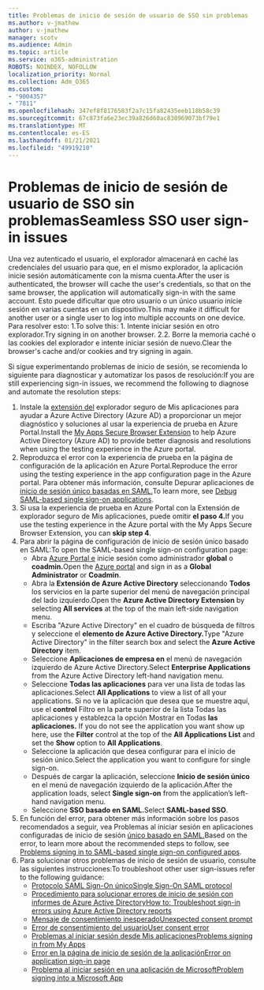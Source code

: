 ```yaml
---
title: Problemas de inicio de sesión de usuario de SSO sin problemas
ms.author: v-jmathew
author: v-jmathew
manager: scotv
ms.audience: Admin
ms.topic: article
ms.service: o365-administration
ROBOTS: NOINDEX, NOFOLLOW
localization_priority: Normal
ms.collection: Adm_O365
ms.custom:
- "9004357"
- "7811"
ms.openlocfilehash: 347ef8f8176583f2a7c15fa82435eeb118b58c39
ms.sourcegitcommit: 67c873fa6e23ec39a826d60ac830969073bf79e1
ms.translationtype: MT
ms.contentlocale: es-ES
ms.lasthandoff: 01/21/2021
ms.locfileid: "49919210"
---
```

# <a name="seamless-sso-user-sign-in-issues"></a><span data-ttu-id="e7f18-102">Problemas de inicio de sesión de usuario de SSO sin problemas</span><span class="sxs-lookup"><span data-stu-id="e7f18-102">Seamless SSO user sign-in issues</span></span>

<span data-ttu-id="e7f18-103">Una vez autenticado el usuario, el explorador almacenará en caché las credenciales del usuario para que, en el mismo explorador, la aplicación inicie sesión automáticamente con la misma cuenta.</span><span class="sxs-lookup"><span data-stu-id="e7f18-103">After the user is authenticated, the browser will cache the user's credentials, so that on the same browser, the application will automatically sign-in with the same account.</span></span> <span data-ttu-id="e7f18-104">Esto puede dificultar que otro usuario o un único usuario inicie sesión en varias cuentas en un dispositivo.</span><span class="sxs-lookup"><span data-stu-id="e7f18-104">This may make it difficult for another user or a single user to log into multiple accounts on one device.</span></span> <span data-ttu-id="e7f18-105">Para resolver esto: 1.</span><span class="sxs-lookup"><span data-stu-id="e7f18-105">To solve this: 1.</span></span> <span data-ttu-id="e7f18-106">Intente iniciar sesión en otro explorador.</span><span class="sxs-lookup"><span data-stu-id="e7f18-106">Try signing in on another browser.</span></span> <span data-ttu-id="e7f18-107">2.</span><span class="sxs-lookup"><span data-stu-id="e7f18-107">2.</span></span> <span data-ttu-id="e7f18-108">Borre la memoria caché o las cookies del explorador e intente iniciar sesión de nuevo.</span><span class="sxs-lookup"><span data-stu-id="e7f18-108">Clear the browser's cache and/or cookies and try signing in again.</span></span>

<span data-ttu-id="e7f18-109">Si sigue experimentando problemas de inicio de sesión, se recomienda lo siguiente para diagnosticar y automatizar los pasos de resolución:</span><span class="sxs-lookup"><span data-stu-id="e7f18-109">If you are still experiencing sign-in issues, we recommend the following to diagnose and automate the resolution steps:</span></span>

1. <span data-ttu-id="e7f18-110">Instale la [extensión del](https://docs.microsoft.com/azure/active-directory/manage-apps/access-panel-extension-problem-installing) explorador seguro de Mis aplicaciones para ayudar a Azure Active Directory (Azure AD) a proporcionar un mejor diagnóstico y soluciones al usar la experiencia de prueba en Azure Portal.</span><span class="sxs-lookup"><span data-stu-id="e7f18-110">Install the [My Apps Secure Browser Extension](https://docs.microsoft.com/azure/active-directory/manage-apps/access-panel-extension-problem-installing) to help Azure Active Directory (Azure AD) to provide better diagnosis and resolutions when using the testing experience in the Azure portal.</span></span>
2. <span data-ttu-id="e7f18-111">Reproduzca el error con la experiencia de prueba en la página de configuración de la aplicación en Azure Portal.</span><span class="sxs-lookup"><span data-stu-id="e7f18-111">Reproduce the error using the testing experience in the app configuration page in the Azure portal.</span></span> <span data-ttu-id="e7f18-112">Para obtener más información, consulte Depurar aplicaciones de [inicio de sesión único basadas en SAML.](https://docs.microsoft.com/azure/active-directory/azuread-dev/howto-v1-debug-saml-sso-issues)</span><span class="sxs-lookup"><span data-stu-id="e7f18-112">To learn more, see [Debug SAML-based single sign-on applications](https://docs.microsoft.com/azure/active-directory/azuread-dev/howto-v1-debug-saml-sso-issues).</span></span>
3. <span data-ttu-id="e7f18-113">Si usa la experiencia de prueba en Azure Portal con la Extensión de explorador seguro de Mis aplicaciones, puede omitir **el paso 4.**</span><span class="sxs-lookup"><span data-stu-id="e7f18-113">If you use the testing experience in the Azure portal with the My Apps Secure Browser Extension, you can **skip step 4**.</span></span>
4. <span data-ttu-id="e7f18-114">Para abrir la página de configuración de inicio de sesión único basado en SAML:</span><span class="sxs-lookup"><span data-stu-id="e7f18-114">To open the SAML-based single sign-on configuration page:</span></span>
    - <span data-ttu-id="e7f18-115">Abra [Azure Portal e](https://portal.azure.com/) inicie sesión como administrador **global** o **coadmin.**</span><span class="sxs-lookup"><span data-stu-id="e7f18-115">Open the [Azure portal](https://portal.azure.com/) and sign in as a **Global Administrator** or **Coadmin**.</span></span>
    - <span data-ttu-id="e7f18-116">Abra la **Extensión de Azure Active Directory** seleccionando **Todos** los servicios en la parte superior del menú de navegación principal del lado izquierdo.</span><span class="sxs-lookup"><span data-stu-id="e7f18-116">Open the **Azure Active Directory Extension** by selecting **All services** at the top of the main left-side navigation menu.</span></span>
    - <span data-ttu-id="e7f18-117">Escriba "Azure Active Directory" en el cuadro de búsqueda de filtros y seleccione el **elemento de Azure Active Directory.**</span><span class="sxs-lookup"><span data-stu-id="e7f18-117">Type "Azure Active Directory" in the filter search box and select the **Azure Active Directory** item.</span></span>
    - <span data-ttu-id="e7f18-118">Seleccione **Aplicaciones de empresa en** el menú de navegación izquierdo de Azure Active Directory.</span><span class="sxs-lookup"><span data-stu-id="e7f18-118">Select **Enterprise Applications** from the Azure Active Directory left-hand navigation menu.</span></span>
    - <span data-ttu-id="e7f18-119">Seleccione **Todas las aplicaciones** para ver una lista de todas las aplicaciones.</span><span class="sxs-lookup"><span data-stu-id="e7f18-119">Select **All Applications** to view a list of all your applications.</span></span> <span data-ttu-id="e7f18-120">Si no ve la aplicación que desea que se muestre aquí,  use el **control** Filtro en la parte superior de la lista Todas las aplicaciones y establezca la opción Mostrar en Todas **las aplicaciones.** </span><span class="sxs-lookup"><span data-stu-id="e7f18-120">If you do not see the application you want show up here, use the **Filter** control at the top of the **All Applications List** and set the **Show** option to **All Applications**.</span></span>
    - <span data-ttu-id="e7f18-121">Seleccione la aplicación que desea configurar para el inicio de sesión único.</span><span class="sxs-lookup"><span data-stu-id="e7f18-121">Select the application you want to configure for single sign-on.</span></span>
    - <span data-ttu-id="e7f18-122">Después de cargar la aplicación, seleccione **Inicio de sesión único** en el menú de navegación izquierdo de la aplicación.</span><span class="sxs-lookup"><span data-stu-id="e7f18-122">After the application loads, select **Single sign-on** from the application’s left-hand navigation menu.</span></span>
    - <span data-ttu-id="e7f18-123">Seleccione **SSO basado en SAML.**</span><span class="sxs-lookup"><span data-stu-id="e7f18-123">Select **SAML-based SSO**.</span></span>
5. <span data-ttu-id="e7f18-124">En función del error, para obtener más información sobre los pasos recomendados a seguir, vea Problemas al iniciar sesión en aplicaciones configuradas de inicio de sesión [único basado en SAML.](https://docs.microsoft.com/azure/active-directory/manage-apps/application-sign-in-problem-federated-sso-gallery#application-not-found-in-directory)</span><span class="sxs-lookup"><span data-stu-id="e7f18-124">Based on the error, to learn more about the recommended steps to follow, see [Problems signing in to SAML-based single sign-on configured apps](https://docs.microsoft.com/azure/active-directory/manage-apps/application-sign-in-problem-federated-sso-gallery#application-not-found-in-directory).</span></span>
6. <span data-ttu-id="e7f18-125">Para solucionar otros problemas de inicio de sesión de usuario, consulte las siguientes instrucciones:</span><span class="sxs-lookup"><span data-stu-id="e7f18-125">To troubleshoot other user sign-issues refer to the following guidance:</span></span>
    - [<span data-ttu-id="e7f18-126">Protocolo SAML Sign-On único</span><span class="sxs-lookup"><span data-stu-id="e7f18-126">Single Sign-On SAML protocol</span></span>](https://docs.microsoft.com/azure/active-directory/develop/single-sign-on-saml-protocol)
    - [<span data-ttu-id="e7f18-127">Procedimiento para solucionar errores de inicio de sesión con informes de Azure Active Directory</span><span class="sxs-lookup"><span data-stu-id="e7f18-127">How to: Troubleshoot sign-in errors using Azure Active Directory reports</span></span>](https://docs.microsoft.com/azure/active-directory/reports-monitoring/howto-troubleshoot-sign-in-errors)
    - [<span data-ttu-id="e7f18-128">Mensaje de consentimiento inesperado</span><span class="sxs-lookup"><span data-stu-id="e7f18-128">Unexpected consent prompt</span></span>](https://docs.microsoft.com/azure/active-directory/manage-apps/application-sign-in-unexpected-user-consent-prompt)
    - [<span data-ttu-id="e7f18-129">Error de consentimiento del usuario</span><span class="sxs-lookup"><span data-stu-id="e7f18-129">User consent error</span></span>](https://docs.microsoft.com/azure/active-directory/manage-apps/application-sign-in-unexpected-user-consent-error)
    - [<span data-ttu-id="e7f18-130">Problemas al iniciar sesión desde Mis aplicaciones</span><span class="sxs-lookup"><span data-stu-id="e7f18-130">Problems signing in from My Apps</span></span>](https://docs.microsoft.com/azure/active-directory/manage-apps/application-sign-in-other-problem-access-panel)
    - [<span data-ttu-id="e7f18-131">Error en la página de inicio de sesión de la aplicación</span><span class="sxs-lookup"><span data-stu-id="e7f18-131">Error on application sign-in page</span></span>](https://docs.microsoft.com/azure/active-directory/manage-apps/application-sign-in-problem-application-error)
    - [<span data-ttu-id="e7f18-132">Problema al iniciar sesión en una aplicación de Microsoft</span><span class="sxs-lookup"><span data-stu-id="e7f18-132">Problem signing into a Microsoft App</span></span>](https://docs.microsoft.com/azure/active-directory/manage-apps/application-sign-in-problem-first-party-microsoft)

